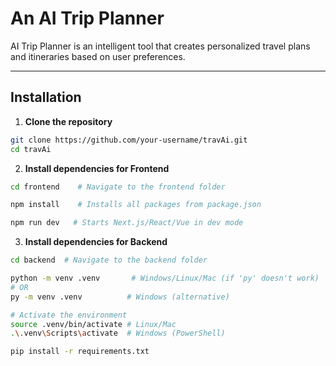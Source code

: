 # An AI Trip Planner
AI Trip Planner is an intelligent tool that creates personalized travel plans and itineraries based on user preferences.

---

## Installation

1. **Clone the repository**
```bash
git clone https://github.com/your-username/travAi.git
cd travAi
```

2. **Install dependencies for Frontend**
```bash
cd frontend    # Navigate to the frontend folder

npm install    # Installs all packages from package.json

npm run dev   # Starts Next.js/React/Vue in dev mode
```

3. **Install dependencies for Backend**
```bash
cd backend  # Navigate to the backend folder

python -m venv .venv       # Windows/Linux/Mac (if 'py' doesn't work)
# OR
py -m venv .venv          # Windows (alternative)

# Activate the environment
source .venv/bin/activate # Linux/Mac
.\.venv\Scripts\activate  # Windows (PowerShell)

pip install -r requirements.txt
```

